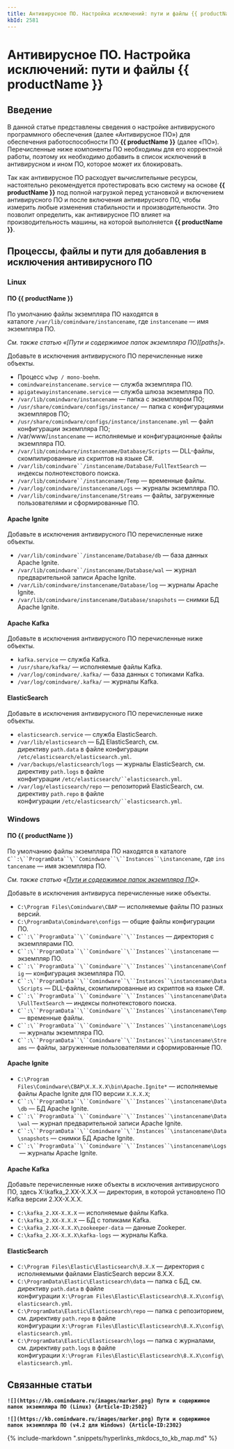 ```yaml
---
title: Антивирусное ПО. Настройка исключений: пути и файлы {{ productName }}
kbId: 2581
---
```


# Антивирусное ПО. Настройка исключений: пути и файлы {{ productName }}

## Введение

В данной статье представлены сведения о настройке антивирусного программного обеспечения (далее «Антивирусное ПО») для обеспечения работоспособности ПО **{{ productName }}** (далее «ПО»). Перечисленные ниже компоненты ПО необходимы для его корректной работы, поэтому их необходимо добавить в список исключений в антивирусном и ином ПО, которое может их блокировать.

Так как антивирусное ПО расходует вычислительные ресурсы, настоятельно рекомендуется протестировать всю систему на основе **{{ productName }}** под полной нагрузкой перед установкой и включением антивирусного ПО и после включения антивирусного ПО, чтобы измерить любые изменения стабильности и производительности. Это позволит определить, как антивирусное ПО влияет на производительность машины, на которой выполняется **{{ productName }}**.

## Процессы, файлы и пути для добавления в исключения антивирусного ПО

### Linux

#### ПО {{ productName }}

По умолчанию файлы экземпляра ПО находятся в каталоге `/var/lib/comindware/instancename`, где `instancename` — имя экземпляра ПО.

*См. также статью «[Пути и содержимое папок экземпляра ПО][paths]».*

Добавьте в исключения антивирусного ПО перечисленные ниже объекты.

- Процесс `w3wp / mono-boehm`.
- `comindwareinstancename.service` — служба экземпляра ПО.
- `apigatewayinstancename.service` — служба шлюза экземпляра ПО.
- `/var/lib/comindware/instancename` — папка с экземпляром ПО;
- `/usr/share/comindware/configs/instance/` — папка с конфигурациями экземпляров ПО;
- `/usr/share/comindware/configs/instance/instancename.yml` — файл конфигурации экземпляра ПО;
- /var/www/`instancename` — исполняемые и конфигурационные файлы экземпляра ПО.
- `/var/lib/comindware/instancename/Database/Scripts` — DLL-файлы, скомпилированные из скриптов на языке C#.
- `/var/lib/comindware``/instancename/Database/FullTextSearch` — индексы полнотекстового поиска.
- `/var/lib/comindware``/instancename/Temp` — временные файлы.
- `/var/log/comindware/instancename/Logs` — журналы экземпляра ПО.
- `/var/lib/comindware/instancename/Streams` — файлы, загруженные пользователями и сформированные ПО.

#### Apache Ignite

Добавьте в исключения антивирусного ПО перечисленные ниже объекты.

- `/var/lib/comindware``/instancename/Database/db` — база данных Apache Ignite.
- `/var/lib/comindware``/instancename/Database/wal` — журнал предварительной записи Apache Ignite.
- `/var/Lib/comindware/instancename/Database/log` — журналы Apache Ignite.
- `/var/lib/comindware/instancename/Database/snapshots` — снимки БД Apache Ignite.

#### Apache Kafka

Добавьте в исключения антивирусного ПО перечисленные ниже объекты.

- `kafka.service` — служба Kafka.
- `/usr/share/kafka/` — исполняемые файлы Kafka.
- `/var/log/comindware/.kafka/` — база данных с топиками Kafka.
- `/var/log/comindware/.kafka/` — журналы Kafka.

#### ElasticSearch

Добавьте в исключения антивирусного ПО перечисленные ниже объекты.

- `elasticsearch.service` — служба ElasticSearch.
- `/var/lib/elasticsearch` — БД ElasticSearch, см. директиву `path.data` в файле конфигурации `/etc/elasticsearch/elasticsearch.yml`.
- `/var/backups/elasticsearch/logs` — журналы ElasticSearch, см. директиву `path.logs` в файле конфигурации `/etc/elasticsearch/``elasticsearch.yml`.
- `/var/log/elasticsearch/repo` — репозиторий ElasticSearch, см. директиву `path.repo` в файле конфигурации `/etc/elasticsearch/``elasticsearch.yml`.

### Windows

#### ПО {{ productName }}

По умолчанию файлы экземпляра ПО находятся в каталоге `C``:\``ProgramData``\``Comindware``\``Instances``\instancename`, где `instancename` — имя экземпляра ПО.

*См. также статью «[Пути и содержимое папок экземпляра ПО](https://kb.comindware.ru/article.php?id=2302)».*

Добавьте в исключения антивируса перечисленные ниже объекты.

- `C:\Program Files\Comindware\CBAP` — исполняемые файлы ПО разных версий.
- `C:\ProgramData\Comindware\configs` — общие файлы конфигурации ПО.
- `C``:\``ProgramData``\``Comindware``\``Instances` — директория с экземплярами ПО.
- `C``:\``ProgramData``\``Comindware``\``Instances``\instancename` — экземпляр ПО.
- `C``:\``ProgramData``\``Comindware``\``Instances``\instancename\Config` — конфигурация экземпляра ПО.
- `C``:\``ProgramData``\``Comindware``\``Instances``\instancename\Data\Scripts` — DLL-файлы, скомпилированные из скриптов на языке C#.
- `C``:\``ProgramData``\``Comindware``\``Instances``\instancename\Data\FullTextSearch` — индексы полнотекстового поиска.
- `C``:\``ProgramData``\``Comindware``\``Instances``\instancename\Temp` — временные файлы.
- `C``:\``ProgramData``\``Comindware``\``Instances``\instancename\Logs` — журналы экземпляра ПО.
- `C``:\``ProgramData``\``Comindware``\``Instances``\instancename\Streams` — файлы, загруженные пользователями и сформированные ПО.

#### Apache Ignite

- `C:\Program Files\Comindware\CBAP\X.X.X.X\bin\Apache.Ignite*` — исполняемые файлы Apache Ignite для ПО версии `X.X.X.X`;
- `C``:\``ProgramData``\``Comindware``\``Instances``\instancename\Data\db` — БД Apache Ignite.
- `C``:\``ProgramData``\``Comindware``\``Instances``\instancename\Data\wal` — журнал предварительной записи Apache Ignite.
- `C``:\``ProgramData``\``Comindware``\``Instances``\instancename\Data\snapshots` — снимки БД Apache Ignite.
- `C``:\``ProgramData``\``Comindware``\``Instances``\instancename\Logs` — журналы Apache Ignite.

#### Apache Kafka

Добавьте перечисленные ниже объекты в исключения антивирусного ПО, здесь X:\kafka\_2.XX-X.X.X — директория, в которой установлено ПО Kafka версии 2.XX-X.X.X.

- `C:\kafka_2.XX-X.X.X` — исполняемые файлы Kafka.
- `C:\kafka_2.XX-X.X.X` — БД с топиками Kafka.
- `C:\kafka_2.XX-X.X.X\zookeeper-data` — данные Zookeper.
- `C:\kafka_2.XX-X.X.X\kafka-logs` — журналы Kafka.

#### ElasticSearch

- `C:\Program Files\Elastic\Elasticsearch\8.X.X` — директория с исполняемыми файлами ElasticSearch версии 8.X.X.
- `C:\ProgramData\Elastic\Elasticsearch\data` — папка с БД, см. директиву `path.data` в файле конфигурации `X:\Program Files\Elastic\Elasticsearch\8.X.X\config\elasticsearch.yml`.
- `C:\ProgramData\Elastic\Elasticsearch\repo` — папка с репозиторием, см. директиву `path.repo` в файле конфигурации `X:\Program Files\Elastic\Elasticsearch\8.X.X\config\elasticsearch.yml`.
- `C:\ProgramData\Elastic\Elasticsearch\logs` — папка с журналами, см. директиву `path.logs` в файле конфигурации `X:\Program Files\Elastic\Elasticsearch\8.X.X\config\elasticsearch.yml`.

## Связанные статьи

**`![](https://kb.comindware.ru/images/marker.png) Пути и содержимое папок экземпляра ПО (Linux) {Article-ID:2502}`**

**`![](https://kb.comindware.ru/images/marker.png) Пути и содержимое папок экземпляра ПО (v4.2 для Windows) {Article-ID:2302}`**

{%
include-markdown ".snippets/hyperlinks_mkdocs_to_kb_map.md"
%}
